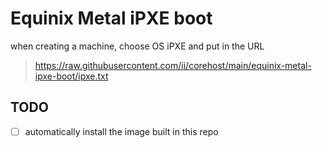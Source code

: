 # Equinix Metal iPXE boot

when creating a machine, choose OS iPXE and put in the URL

> https://raw.githubusercontent.com/ii/corehost/main/equinix-metal-ipxe-boot/ipxe.txt

## TODO

- [ ] automatically install the image built in this repo
